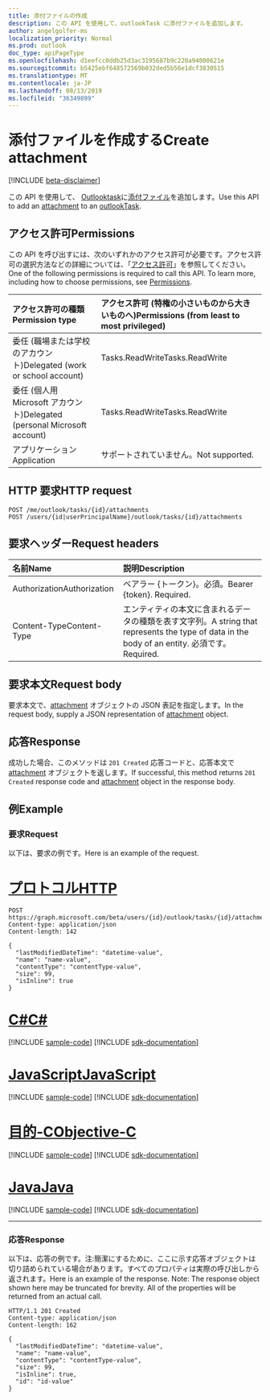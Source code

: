 ```yaml
---
title: 添付ファイルの作成
description: この API を使用して、outlookTask に添付ファイルを追加します。
author: angelgolfer-ms
localization_priority: Normal
ms.prod: outlook
doc_type: apiPageType
ms.openlocfilehash: d1eefcc0ddb25d3ac3195687b9c220a94000621e
ms.sourcegitcommit: b5425ebf648572569b032ded5b56e1dcf3830515
ms.translationtype: MT
ms.contentlocale: ja-JP
ms.lasthandoff: 08/13/2019
ms.locfileid: "36349899"
---
```

# <a name="create-attachment"></a><span data-ttu-id="44fce-103">添付ファイルを作成する</span><span class="sxs-lookup"><span data-stu-id="44fce-103">Create attachment</span></span>

[!INCLUDE [beta-disclaimer](../../includes/beta-disclaimer.md)]

<span data-ttu-id="44fce-104">この API を使用して、 [Outlooktask](../resources/outlooktask.md)に[添付ファイル](../resources/attachment.md)を追加します。</span><span class="sxs-lookup"><span data-stu-id="44fce-104">Use this API to add an [attachment](../resources/attachment.md) to an [outlookTask](../resources/outlooktask.md).</span></span>

## <a name="permissions"></a><span data-ttu-id="44fce-105">アクセス許可</span><span class="sxs-lookup"><span data-stu-id="44fce-105">Permissions</span></span>

<span data-ttu-id="44fce-p101">この API を呼び出すには、次のいずれかのアクセス許可が必要です。アクセス許可の選択方法などの詳細については、「[アクセス許可](/graph/permissions-reference)」を参照してください。</span><span class="sxs-lookup"><span data-stu-id="44fce-p101">One of the following permissions is required to call this API. To learn more, including how to choose permissions, see [Permissions](/graph/permissions-reference).</span></span>

|<span data-ttu-id="44fce-108">アクセス許可の種類</span><span class="sxs-lookup"><span data-stu-id="44fce-108">Permission type</span></span>      | <span data-ttu-id="44fce-109">アクセス許可 (特権の小さいものから大きいものへ)</span><span class="sxs-lookup"><span data-stu-id="44fce-109">Permissions (from least to most privileged)</span></span>              |
|:--------------------|:---------------------------------------------------------|
|<span data-ttu-id="44fce-110">委任 (職場または学校のアカウント)</span><span class="sxs-lookup"><span data-stu-id="44fce-110">Delegated (work or school account)</span></span> | <span data-ttu-id="44fce-111">Tasks.ReadWrite</span><span class="sxs-lookup"><span data-stu-id="44fce-111">Tasks.ReadWrite</span></span>    |
|<span data-ttu-id="44fce-112">委任 (個人用 Microsoft アカウント)</span><span class="sxs-lookup"><span data-stu-id="44fce-112">Delegated (personal Microsoft account)</span></span> | <span data-ttu-id="44fce-113">Tasks.ReadWrite</span><span class="sxs-lookup"><span data-stu-id="44fce-113">Tasks.ReadWrite</span></span>    |
|<span data-ttu-id="44fce-114">アプリケーション</span><span class="sxs-lookup"><span data-stu-id="44fce-114">Application</span></span> | <span data-ttu-id="44fce-115">サポートされていません。</span><span class="sxs-lookup"><span data-stu-id="44fce-115">Not supported.</span></span> |

## <a name="http-request"></a><span data-ttu-id="44fce-116">HTTP 要求</span><span class="sxs-lookup"><span data-stu-id="44fce-116">HTTP request</span></span>

<!-- { "blockType": "ignored" } -->

```http
POST /me/outlook/tasks/{id}/attachments
POST /users/{id|userPrincipalName}/outlook/tasks/{id}/attachments
```

## <a name="request-headers"></a><span data-ttu-id="44fce-117">要求ヘッダー</span><span class="sxs-lookup"><span data-stu-id="44fce-117">Request headers</span></span>

| <span data-ttu-id="44fce-118">名前</span><span class="sxs-lookup"><span data-stu-id="44fce-118">Name</span></span>       | <span data-ttu-id="44fce-119">説明</span><span class="sxs-lookup"><span data-stu-id="44fce-119">Description</span></span>|
|:---------------|:----------|
| <span data-ttu-id="44fce-120">Authorization</span><span class="sxs-lookup"><span data-stu-id="44fce-120">Authorization</span></span>  | <span data-ttu-id="44fce-p102">ベアラー {トークン}。必須。</span><span class="sxs-lookup"><span data-stu-id="44fce-p102">Bearer {token}. Required.</span></span> |
| <span data-ttu-id="44fce-123">Content-Type</span><span class="sxs-lookup"><span data-stu-id="44fce-123">Content-Type</span></span> | <span data-ttu-id="44fce-124">エンティティの本文に含まれるデータの種類を表す文字列。</span><span class="sxs-lookup"><span data-stu-id="44fce-124">A string that represents the type of data in the body of an entity.</span></span> <span data-ttu-id="44fce-125">必須です。</span><span class="sxs-lookup"><span data-stu-id="44fce-125">Required.</span></span> |

## <a name="request-body"></a><span data-ttu-id="44fce-126">要求本文</span><span class="sxs-lookup"><span data-stu-id="44fce-126">Request body</span></span>

<span data-ttu-id="44fce-127">要求本文で、[attachment](../resources/attachment.md) オブジェクトの JSON 表記を指定します。</span><span class="sxs-lookup"><span data-stu-id="44fce-127">In the request body, supply a JSON representation of [attachment](../resources/attachment.md) object.</span></span>

## <a name="response"></a><span data-ttu-id="44fce-128">応答</span><span class="sxs-lookup"><span data-stu-id="44fce-128">Response</span></span>

<span data-ttu-id="44fce-129">成功した場合、このメソッドは `201 Created` 応答コードと、応答本文で [attachment](../resources/attachment.md) オブジェクトを返します。</span><span class="sxs-lookup"><span data-stu-id="44fce-129">If successful, this method returns `201 Created` response code and [attachment](../resources/attachment.md) object in the response body.</span></span>

## <a name="example"></a><span data-ttu-id="44fce-130">例</span><span class="sxs-lookup"><span data-stu-id="44fce-130">Example</span></span>

### <a name="request"></a><span data-ttu-id="44fce-131">要求</span><span class="sxs-lookup"><span data-stu-id="44fce-131">Request</span></span>

<span data-ttu-id="44fce-132">以下は、要求の例です。</span><span class="sxs-lookup"><span data-stu-id="44fce-132">Here is an example of the request.</span></span>

# <a name="httptabhttp"></a>[<span data-ttu-id="44fce-133">プロトコル</span><span class="sxs-lookup"><span data-stu-id="44fce-133">HTTP</span></span>](#tab/http)
<!-- {
  "blockType": "request",
  "name": "create_attachment_from_outlooktask"
}-->

```http
POST https://graph.microsoft.com/beta/users/{id}/outlook/tasks/{id}/attachments
Content-type: application/json
Content-length: 142

{
  "lastModifiedDateTime": "datetime-value",
  "name": "name-value",
  "contentType": "contentType-value",
  "size": 99,
  "isInline": true
}
```
# <a name="ctabcsharp"></a>[<span data-ttu-id="44fce-134">C#</span><span class="sxs-lookup"><span data-stu-id="44fce-134">C#</span></span>](#tab/csharp)
[!INCLUDE [sample-code](../includes/snippets/csharp/create-attachment-from-outlooktask-csharp-snippets.md)]
[!INCLUDE [sdk-documentation](../includes/snippets/snippets-sdk-documentation-link.md)]

# <a name="javascripttabjavascript"></a>[<span data-ttu-id="44fce-135">JavaScript</span><span class="sxs-lookup"><span data-stu-id="44fce-135">JavaScript</span></span>](#tab/javascript)
[!INCLUDE [sample-code](../includes/snippets/javascript/create-attachment-from-outlooktask-javascript-snippets.md)]
[!INCLUDE [sdk-documentation](../includes/snippets/snippets-sdk-documentation-link.md)]

# <a name="objective-ctabobjc"></a>[<span data-ttu-id="44fce-136">目的-C</span><span class="sxs-lookup"><span data-stu-id="44fce-136">Objective-C</span></span>](#tab/objc)
[!INCLUDE [sample-code](../includes/snippets/objc/create-attachment-from-outlooktask-objc-snippets.md)]
[!INCLUDE [sdk-documentation](../includes/snippets/snippets-sdk-documentation-link.md)]

# <a name="javatabjava"></a>[<span data-ttu-id="44fce-137">Java</span><span class="sxs-lookup"><span data-stu-id="44fce-137">Java</span></span>](#tab/java)
[!INCLUDE [sample-code](../includes/snippets/java/create-attachment-from-outlooktask-java-snippets.md)]
[!INCLUDE [sdk-documentation](../includes/snippets/snippets-sdk-documentation-link.md)]

---


### <a name="response"></a><span data-ttu-id="44fce-138">応答</span><span class="sxs-lookup"><span data-stu-id="44fce-138">Response</span></span>

<span data-ttu-id="44fce-p104">以下は、応答の例です。注:簡潔にするために、ここに示す応答オブジェクトは切り詰められている場合があります。すべてのプロパティは実際の呼び出しから返されます。</span><span class="sxs-lookup"><span data-stu-id="44fce-p104">Here is an example of the response. Note: The response object shown here may be truncated for brevity. All of the properties will be returned from an actual call.</span></span>
<!-- {
  "blockType": "response",
  "truncated": true,
  "@odata.type": "microsoft.graph.attachment"
} -->

```http
HTTP/1.1 201 Created
Content-type: application/json
Content-length: 162

{
  "lastModifiedDateTime": "datetime-value",
  "name": "name-value",
  "contentType": "contentType-value",
  "size": 99,
  "isInline": true,
  "id": "id-value"
}
```

<!-- uuid: 8fcb5dbc-d5aa-4681-8e31-b001d5168d79
2015-10-25 14:57:30 UTC -->
<!--
{
  "type": "#page.annotation",
  "description": "Create attachment",
  "keywords": "",
  "section": "documentation",
  "tocPath": "",
  "suppressions": [
  ]
}
-->
